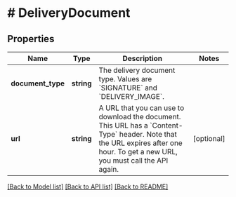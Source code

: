 # # DeliveryDocument

## Properties

Name | Type | Description | Notes
------------ | ------------- | ------------- | -------------
**document_type** | **string** | The delivery document type. Values are &#x60;SIGNATURE&#x60; and &#x60;DELIVERY_IMAGE&#x60;. |
**url** | **string** | A URL that you can use to download the document. This URL has a &#x60;Content-Type&#x60; header. Note that the URL expires after one hour. To get a new URL, you must call the API again. | [optional]

[[Back to Model list]](../../README.md#models) [[Back to API list]](../../README.md#endpoints) [[Back to README]](../../README.md)
